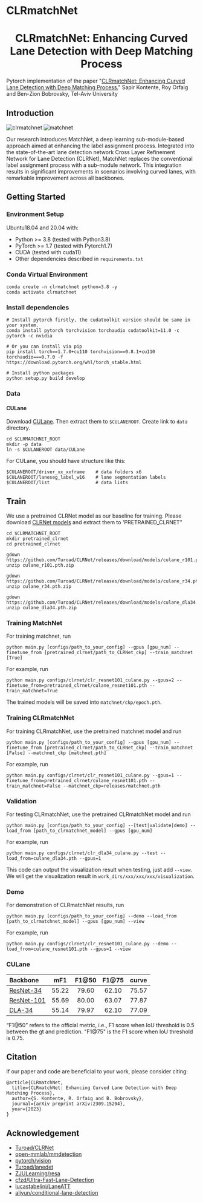 # CLRmatchNet


<div align="center">

# CLRmatchNet: Enhancing Curved Lane Detection with Deep Matching Process

</div>


Pytorch implementation of the paper "[CLRmatchNet: Enhancing Curved Lane Detection with Deep Matching Process.](https://arxiv.org/pdf/2309.15204v1)" Sapir Kontente, Roy Orfaig and Ben-Zion Bobrovsky, Tel-Aviv University

## Introduction

![clrmatchnet](.github/clrmatchnet.jpg)
![matchnet](.github/matchnet.jpg)

Our research introduces MatchNet, a deep learning sub-module-based approach aimed at enhancing the label assignment process. 
Integrated into the state-of-the-art lane detection network Cross Layer Refinement Network for Lane Detection (CLRNet),
MatchNet replaces the conventional label assignment process with a sub-module network. 
This integration results in significant improvements in scenarios involving curved lanes, with remarkable improvement across all backbones.

## Getting Started

### Environment Setup
Ubuntu18.04 and 20.04 with:
- Python >= 3.8 (tested with Python3.8)
- PyTorch >= 1.7 (tested with Pytorch1.7)
- CUDA (tested with cuda11)
- Other dependencies described in `requirements.txt` 

### Conda Virtual Environment

```Shell
conda create -n clrmatchnet python=3.8 -y 
conda activate clrmatchnet
```

### Install dependencies

```Shell
# Install pytorch firstly, the cudatoolkit version should be same in your system.
conda install pytorch torchvision torchaudio cudatoolkit=11.0 -c pytorch -c nvidia

# Or you can install via pip
pip install torch==1.7.0+cu110 torchvision==0.8.1+cu110 torchaudio===0.7.0 -f https://download.pytorch.org/whl/torch_stable.html

# Install python packages
python setup.py build develop
```


### Data

#### CULane

Download [CULane](https://xingangpan.github.io/projects/CULane.html). Then extract them to `$CULANEROOT`. Create link to `data` directory.

```Shell
cd $CLRMATCHNET_ROOT
mkdir -p data
ln -s $CULANEROOT data/CULane
```

For CULane, you should have structure like this:
```
$CULANEROOT/driver_xx_xxframe    # data folders x6
$CULANEROOT/laneseg_label_w16    # lane segmentation labels
$CULANEROOT/list                 # data lists
```

## Train
We use a pretrained CLRNet model as our baseline for training. Please download [CLRNet models](https://github.com/turoad/CLRNet/releases) and extract them to 'PRETRAINED_CLRNET" 

```Shell
cd $CLRMATCHNET_ROOT
mkdir pretrained_clrnet
cd pretrained_clrnet

gdown https://github.com/Turoad/CLRNet/releases/download/models/culane_r101.pth.zip
unzip culane_r101.pth.zip

gdown https://github.com/Turoad/CLRNet/releases/download/models/culane_r34.pth.zip
unzip culane_r34.pth.zip

gdown https://github.com/Turoad/CLRNet/releases/download/models/culane_dla34.pth.zip
unzip culane_dla34.pth.zip
```

### Training MatchNet
For training matchnet, run
```Shell
python main.py [configs/path_to_your_config] --gpus [gpu_num] --finetune_from [pretrained_clrnet/path_to_CLRNet_ckp] --train_matchnet [True]
```

For example, run
```Shell
python main.py configs/clrnet/clr_resnet101_culane.py --gpus=2 --finetune_from=pretrained_clrnet/culane_resnet101.pth --train_matchnet=True
```

The trained models will be saved into `matchnet/ckp/epoch.pth`.

### Training CLRmatchNet
For training CLRmatchNet, use the pretrained matchnet model and run
```Shell
python main.py [configs/path_to_your_config] --gpus [gpu_num] --finetune_from [pretrained_clrnet/path_to_CLRNet_ckp] --train_matchnet [False] --matchnet_ckp [matchnet.pth]
```

For example, run
```Shell
python main.py configs/clrnet/clr_resnet101_culane.py --gpus=1 --finetune_from=pretrained_clrnet/culane_resnet101.pth --train_matchnet=False --matchnet_ckp=releases/matchnet.pth
```


### Validation
For testing CLRmatchNet, use the pretrained CLRmatchNet model and run
```Shell
python main.py [configs/path_to_your_config] --[test|validate|demo] --load_from [path_to_clrmatchnet_model] --gpus [gpu_num]
```

For example, run
```Shell
python main.py configs/clrnet/clr_dla34_culane.py --test --load_from=culane_dla34.pth --gpus=1
```

This code can output the visualization result when testing, just add `--view`.
We will get the visualization result in `work_dirs/xxx/xxx/xxx/visualization`.

### Demo
For demonstration of CLRmatchNet results, run
```Shell
python main.py [configs/path_to_your_config] --demo --load_from [path_to_clrmatchnet_model] --gpus [gpu_num] --view
```

For example, run
```Shell
python main.py configs/clrnet/clr_resnet101_culane.py --demo --load_from=culane_resnet101.pth --gpus=1 --view
```

[assets]: https://github.com/sapirkontetne/CLRmatchNet/releases

### CULane

|   Backbone  |  mF1 | F1@50  | F1@75 | curve |
| :---  |  :---:   |   :---:    | :---:|  :---:|
| [ResNet-34][assets]     | 55.22  |  79.60   | 62.10 | 75.57 |
| [ResNet-101][assets]     | 55.69| 80.00   | 63.07 | 77.87 |
| [DLA-34][assets]     | 55.14|  79.97   | 62.10 | 77.09  |

“F1@50” refers to the official metric, i.e., F1 score when IoU threshold is 0.5 between the gt and prediction. "F1@75" is the F1 score when IoU threshold is 0.75.

## Citation

If our paper and code are beneficial to your work, please consider citing:
```
@article{CLRmatchNet,
  title={CLRmatchNet: Enhancing Curved Lane Detection with Deep Matching Process},
  author={S. Kontente, R. Orfaig and B. Bobrovsky},
  journal={arXiv preprint arXiv:2309.15204},
  year={2023}
}
```

## Acknowledgement
<!--ts-->
* [Turoad/CLRNet](https://github.com/Turoad/CLRNet)
* [open-mmlab/mmdetection](https://github.com/open-mmlab/mmdetection)
* [pytorch/vision](https://github.com/pytorch/vision)
* [Turoad/lanedet](https://github.com/Turoad/lanedet)
* [ZJULearning/resa](https://github.com/ZJULearning/resa)
* [cfzd/Ultra-Fast-Lane-Detection](https://github.com/cfzd/Ultra-Fast-Lane-Detection)
* [lucastabelini/LaneATT](https://github.com/lucastabelini/LaneATT)
* [aliyun/conditional-lane-detection](https://github.com/aliyun/conditional-lane-detection)
<!--te-->
